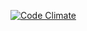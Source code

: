 [![Code Climate](https://codeclimate.com/github/RocioDure12/Basic_Api.png)](https://codeclimate.com/github/RocioDure12/Basic_Api)
